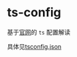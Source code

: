# ts-config

基于[官网](https://www.typescriptlang.org/tsconfig)的 `ts` 配置解读

具体见[tsconfig.json](<[./tsconfig.json](https://github.com/BryanAdamss/ts-config/blob/main/tsconfig.json)>)
